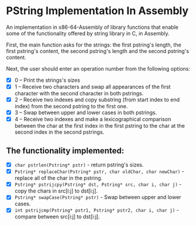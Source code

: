 # PString Implementation In Assembly
An implementation in x86-64-Assembly of library functions that enable some of the functionality offered by string library in C, in Assembly.

First, the main function asks for the strings: the first pstring's length, the first pstring's content, the second pstring's length and the second pstring's content.

Next, the user should enter an operation number from the following options:

- [x] 0 – Print the strings's sizes
- [x] 1 – Receive two characters and swap all appearances of the first character with the second character in both pstrings.
- [x] 2 – Receive two indexes and copy substring (from start index to end index) from the second pstring to the first one.
- [x] 3 – Swap between upper and lower cases in both pstrings.
- [x] 4 – Receive two indexes and make a lexicographical comparison between the char at the first index in the first pstring to the char at the second index in the second pstrings.

## The functionality implemented:
- [x] `char pstrlen(Pstring* pstr)` - return pstring's sizes.
- [x] `Pstring* replaceChar(Pstring* pstr, char oldChar, char newChar)` - replace all of the char in the pstring.
- [x] `Pstring* pstrijcpy(Pstring* dst, Pstring* src, char i, char j)` - copy the chars in src[i:j] to dst[i:j].
- [x] `Pstring* swapCase(Pstring* pstr)` - Swap between upper and lower cases.
- [x] `int pstrijcmp(Pstring* pstr1, Pstring* pstr2, char i, char j)` - compare between src[i:j] to dst[i:j].
